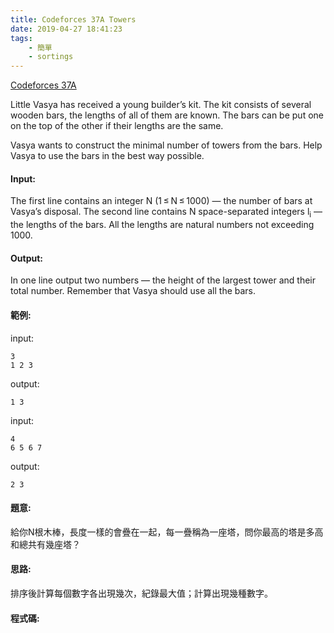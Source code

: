 ```yaml
---
title: Codeforces 37A Towers
date: 2019-04-27 18:41:23
tags:
    - 簡單
    - sortings
---
```

[Codeforces 37A](https://codeforces.com/problemset/problem/37/A)
<!-- more -->
Little Vasya has received a young builder’s kit. The kit consists of several wooden bars, the lengths of all of them are known. The bars can be put one on the top of the other if their lengths are the same.

Vasya wants to construct the minimal number of towers from the bars. Help Vasya to use the bars in the best way possible.

#### Input:
The first line contains an integer N (1 ≤ N ≤ 1000) — the number of bars at Vasya’s disposal. The second line contains N space-separated integers l<sub>i</sub> — the lengths of the bars. All the lengths are natural numbers not exceeding 1000.

#### Output:
In one line output two numbers — the height of the largest tower and their total number. Remember that Vasya should use all the bars.

#### 範例:
input:
```
3
1 2 3
```
output:
```
1 3
```
input:
```
4
6 5 6 7
```
output:
```
2 3
```

#### 題意:
給你N根木棒，長度一樣的會疊在一起，每一疊稱為一座塔，問你最高的塔是多高和總共有幾座塔？

#### 思路:
排序後計算每個數字各出現幾次，紀錄最大值；計算出現幾種數字。

#### 程式碼:
<script src="https://gist.github.com/Daviswww/fa84e180769bcd1b2ba6b72bd859c455.js"></script>
